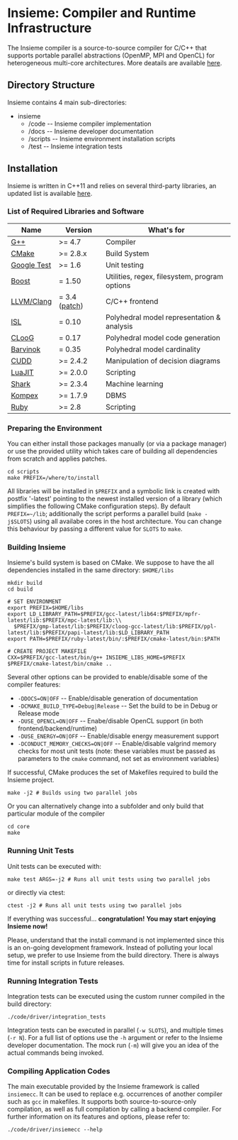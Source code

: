 # Insieme: Compiler and Runtime Infrastructure
The Insieme compiler is a source-to-source compiler for C/C++ that supports portable parallel abstractions (OpenMP, MPI and OpenCL) for heterogeneous multi-core architectures. More deatails are available [here](http://insieme-compiler.org/mission.html).

## Directory Structure
Insieme contains 4 main sub-directories:

* insieme
  * /code -- Insieme compiler implementation
  * /docs -- Insieme developer documentation
  * /scripts -- Insieme environment installation scripts
  * /test -- Insieme integration tests

## Installation 
Insieme is written in C++11 and relies on several third-party libraries, an updated list is available [here](http://insieme-compiler.org/license.html). 

### List of Required Libraries and Software
Name 		| Version | What's for |
--------|---------|------------|
[G++](http://gcc.gnu.org/gcc-4.7/)	                                | >= 4.7  | Compiler |
[CMake](http://www.cmake.org/)                                      | >= 2.8.x | Build System |
[Google Test](https://code.google.com/p/googletest/)                | >= 1.6  | Unit testing |
[Boost](http://www.boost.org/users/history/version_1_50_0.html)  	  | = 1.50 | Utilities, regex, filesystem, program options|
[LLVM/Clang](http://llvm.org/) 	                                    | = 3.4 ([patch](https://github.com/insieme/insieme/blob/master/scripts/patches/insieme-clang-3.4.patch)) | C/C++ frontend | 
[ISL](http://garage.kotnet.org/~skimo/isl/)			                    | = 0.10 | Polyhedral model representation & analysis |
[CLooG](http://www.cloog.org/)		                                  | = 0.17 | Polyhedral model code generation |
[Barvinok](http://garage.kotnet.org/~skimo/barvinok/)               | = 0.35 | Polyhedral model cardinality |
[CUDD](http://vlsi.colorado.edu/~fabio/CUDD/)	  	                  | >= 2.4.2 | Manipulation of decision diagrams |
[LuaJIT](http://luajit.org/)                                  		  | >= 2.0.0 | Scripting |
[Shark](http://image.diku.dk/shark/sphinx_pages/build/html/index.html)	| >= 2.3.4 | Machine learning |
[Kompex](http://sqlitewrapper.kompex-online.com/)             	  	| >= 1.7.9 | DBMS |
[Ruby](http://www.ruby-lang.org/en/)                                | >= 2.8 | Scripting |

### Preparing the Environment
You can either install those packages manually (or via a package manager) or use the provided utility which takes care of building all dependencies from scratch and applies patches. 
```
cd scripts
make PREFIX=/where/to/install 
```
All libraries will be installed in ``$PREFIX`` and a symbolic link is created with postfix '-latest' pointing to the newest installed version of a library (which simplifies the following CMake configuration steps). By default ``PREFIX=~/lib``; additionally the script performs a parallel build (``make -j$SLOTS``) using all availabe cores in the host architecture. You can change this behaviour by passing a different value for ``SLOTS`` to ``make``.

### Building Insieme
Insieme's build system is based on CMake. We suppose to have the all dependencies installed in the same directory: ``$HOME/libs``

```
mkdir build
cd build

# SET ENVIRONMENT 
export PREFIX=$HOME/libs
export LD_LIBRARY_PATH=$PREFIX/gcc-latest/lib64:$PREFIX/mpfr-latest/lib:$PREFIX/mpc-latest/lib:\\
  $PREFIX/gmp-latest/lib:$PREFIX/cloog-gcc-latest/lib:$PREFIX/ppl-latest/lib:$PREFIX/papi-latest/lib:$LD_LIBRARY_PATH
export PATH=$PREFIX/ruby-latest/bin/:$PREFIX/cmake-latest/bin:$PATH

# CREATE PROJECT MAKEFILE
CXX=$PREFIX/gcc-latest/bin/g++ INSIEME_LIBS_HOME=$PREFIX $PREFIX/cmake-latest/bin/cmake ..
```

Several other options can be provided to enable/disable some of the compiler features:
- ``-DDOCS=ON|OFF`` -- Enable/disable generation of documentation
- ``-DCMAKE_BUILD_TYPE=Debug|Release`` -- Set the build to be in Debug or Release mode 
- ``-DUSE_OPENCL=ON|OFF`` -- Enabe/disable OpenCL support (in both frontend/backend/runtime)
- ``-DUSE_ENERGY=ON|OFF`` -- Enable/disable energy measurement support
- ``-DCONDUCT_MEMORY_CHECKS=ON|OFF`` -- Enable/disable valgrind memory checks for most unit tests
(note: these variables must be passed as parameters to the ``cmake`` command, not set as environment variables)

If successful, CMake produces the set of Makefiles required to build the Insieme project. 

```
make -j2 # Builds using two parallel jobs
```

Or you can alternatively change into a subfolder and only build that particular module of the compiler
```
cd core
make
```

### Running Unit Tests

Unit tests can be executed with:
```
make test ARGS=-j2 # Runs all unit tests using two parallel jobs
```

or directly via ctest:
```
ctest -j2 # Runs all unit tests using two parallel jobs
```


If everything was successful... 
**congratulation!**
**You may start enjoying Insieme now!**


Please, understand that the install command is not implemented since this is an on-going development framework. 
Instead of polluting your local setup, we prefer to use Insieme from the build directory. 
There is always time for install scripts in future releases.

### Running Integration Tests

Integration tests can be executed using the custom runner compiled in the build directory:
```
./code/driver/integration_tests
```
Integration tests can be executed in parallel (``-w SLOTS``), and multiple times (``-r N``). For a full list of options use the ``-h`` argument or refer to the Insieme developer documentation. The mock run (``-m``) will give you an idea of the actual commands being invoked.

### Compiling Application Codes

The main executable provided by the Insieme framework is called ``insiemecc``. It can be used to replace e.g. occurrences of another compiler such as ``gcc`` in makefiles. It supports both source-to-source-only compilation, as well as full compilation by calling a backend compiler. For further information on its features and options, please refer to:
```
./code/driver/insiemecc --help
```
